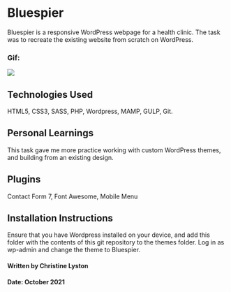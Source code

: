 # Bluespier

Bluespier is a responsive WordPress webpage for a health clinic. The task was to recreate the existing website from scratch on WordPress. 

### Gif:
![](homepage-gif.gif)

## Technologies Used

HTML5, CSS3, SASS, PHP, Wordpress, MAMP, GULP, Git.

## Personal Learnings

This task gave me more practice working with custom WordPress themes, and building from an existing design.

## Plugins

Contact Form 7, Font Awesome, Mobile Menu

## Installation Instructions

Ensure that you have Wordpress installed on your device, and add this folder with the contents of this git repository to the themes folder. Log in as wp-admin and change the theme to Bluespier.

#### Written by Christine Lyston
#### Date: October 2021
